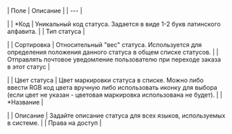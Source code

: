 | Поле | Описание |
| --- |

|
| \*Код | Уникальный код статуса. Задается в виде 1-2 букв латинского алфавита. |
| Тип статуса |

|
| Сортировка | Относительный "вес" статуса. Используется для определения положения данного статуса в общем списке статусов. |
| Отправлять почтовое уведомление пользователю при переходе заказа в этот статус |

|
| Цвет статуса | Цвет маркировки статуса в списке. Можно либо ввести RGB код цвета вручную либо использовать иконку для выбора (если цвет не указан - цветовая маркировка использована не будет). |
| \*Название |

|
| Описание | Задайте описание статуса для всех языков, используемых в системе. |
| Права на доступ |